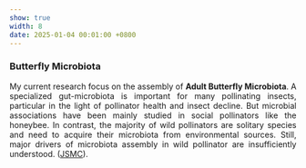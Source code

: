 ```yaml
---
show: true
width: 8
date: 2025-01-04 00:01:00 +0800
---
```


<div class="p-4" style="text-align: justify;">
    <h3>Butterfly Microbiota</h3>
           <p>
       My current research focus on the assembly of <strong>Adult Butterfly Microbiota</strong>. A specialized gut-microbiota is important for many pollinating insects, particular in the light of pollinator health and insect decline. But microbial associations have been mainly studied in social pollinators like the honeybee. In contrast, the majority of wild pollinators are solitary species and need to acquire their microbiota from environmental sources. Still, major drivers of microbiota assembly in wild pollinator are insufficiently understood. (<a href="https://www.jsmc-phd.de/" target="_blank">JSMC</a>).
        </p>
    </div>
